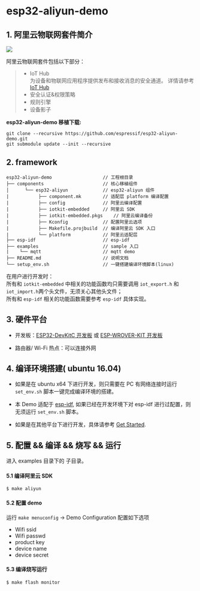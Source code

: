# esp32-aliyun-demo  

## 1. 阿里云物联网套件简介

![](https://i.imgur.com/OqjGiQL.png)

阿里云物联网套件包括以下部分：  

> - IoT Hub  
>  为设备和物联网应用程序提供发布和接收消息的安全通道。
>   详情请参考 [IoT Hub](https://help.aliyun.com/document_detail/30548.html?spm=5176.doc30523.2.1.WtHk0t)
> - 安全认证&权限策略
> - 规则引擎
> - 设备影子

**esp32-aliyun-demo 移植下载:**  

    git clone --recursive https://github.com/espressif/esp32-aliyun-demo.git  
    git submodule update --init --recursive

## 2. framework  

```
esp32-aliyun-demo                   // 工程根目录
├── components                      // 核心移植组件
│      └── esp32-aliyun             // esp32-aliyun 组件
|           ├── component.mk        // 适配层 platform 编译配置
|           ├── config              // 阿里云编译配置
|           ├── iotkit-embedded     // 阿里云 SDK
|           ├── iotkit-embedded.pkgs    // 阿里云编译备份
|           ├── Kconfig             // 配置阿里云选项
|           ├── Makefile.projbuild  // 编译阿里云 SDK 入口
|           └── platform            // 阿里云适配层
├── esp-idf                         // esp-idf
├── examples                        // sample 入口
|    └── mqtt                       // mqtt demo
├── README.md                       // 说明文档
└── setup_env.sh                    // 一键搭建编译环境脚本(linux)
```  
在用户进行开发时：  
所有和 `iotkit-embedded` 中相关的功能函数均只需要调用 `iot_export.h` 和 `iot_import.h`两个头文件，无须关心其他头文件；  
所有和 `esp-idf` 相关的功能函数需要参考 `esp-idf` 具体实现。  

## 3. 硬件平台  

- 开发板：[ESP32-DevKitC 开发板](http://esp-idf.readthedocs.io/en/latest/hw-reference/modules-and-boards.html#esp32-core-board-v2-esp32-devkitc) 或 [ESP-WROVER-KIT 开发板](http://esp-idf.readthedocs.io/en/latest/hw-reference/modules-and-boards.html#esp-wrover-kit)

- 路由器/ Wi-Fi 热点：可以连接外网

## 4. 编译环境搭建( ubuntu 16.04)  

- 如果是在 ubuntu x64 下进行开发，则只需要在 PC 有网络连接时运行 `set_env.sh` 脚本一键完成编译环境的搭建。  

- 本 Demo 适配于 [esp-idf](https://github.com/espressif/esp-idf), 如果已经在开发环境下对 esp-idf 进行过配置，则无须运行 `set_env.sh` 脚本。
 

- 如果是在其他平台下进行开发，具体请参考 [Get Started](http://esp-idf.readthedocs.io/en/latest/get-started/index.html).

## 5. 配置 && 编译 && 烧写 && 运行
进入 examples 目录下的 子目录。
#### 5.1 编译阿里云 SDK
```
$ make aliyun
```

#### 5.2 配置 demo
运行 `make menuconfig` -> Demo Configuration 配置如下选项
- Wifi ssid
- Wifi passwd
- product key
- device name
- device secret

#### 5.3 编译烧写运行
```
$ make flash monitor
```








